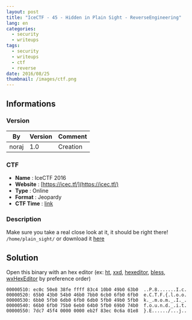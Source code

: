 ```yaml
---
layout: post
title: "IceCTF - 45 - Hidden in Plain Sight - ReverseEngineering"
lang: en
categories:
  - security
  - writeups
tags:
  - security
  - writeups
  - ctf
  - reverse
date: 2016/08/25
thumbnail: /images/ctf.png
---
```

## Informations

### Version

| By    | Version | Comment
| ---   | ---     | ---
| noraj | 1.0     | Creation

### CTF

- **Name** : IceCTF 2016
- **Website** : [https://icec.tf/](https://icec.tf/)
- **Type** : Online
- **Format** : Jeopardy
- **CTF Time** : [link](https://ctftime.org/event/319)

### Description

Make sure you take a real close look at it, it should be right there! `/home/plain_sight/` or download it [here](https://play.icec.tf/problem-static/828644c3ad8ccfa14b86a69dccd36f2b-plain_sight_df5d2c1da50110458fa00d0db6586b23cd67317c7f7b95f4a092d645a4570296)

## Solution

Open this binary with an hex editor (ex: [ht][ht], [xxd][xxd], [hexeditor][hexeditor], [bless][bless], [wxHexEditor][wxHexEditor] by preference order)
```
00000510: ec0c 50e8 38fe ffff 83c4 10b0 49b0 63b0  ..P.8.......I.c.
00000520: 65b0 43b0 54b0 46b0 7bb0 6cb0 6fb0 6fb0  e.C.T.F.{.l.o.o.
00000530: 6bb0 5fb0 6db0 6fb0 6db0 5fb0 49b0 5fb0  k._.m.o.m._.I._.
00000540: 66b0 6fb0 75b0 6eb0 64b0 5fb0 69b0 74b0  f.o.u.n.d._.i.t.
00000550: 7dc7 45f4 0000 0000 eb2f 83ec 0c6a 01e8  }.E....../...j..
```

[ht]:http://hte.sourceforge.net/readme.html
[xxd]:http://linuxcommand.org/man_pages/xxd1.html
[hexeditor]:http://manpages.org/hexeditor
[bless]:http://home.gna.org/bless/
[wxHexEditor]:http://wxhexeditor.sourceforge.net/home.php
